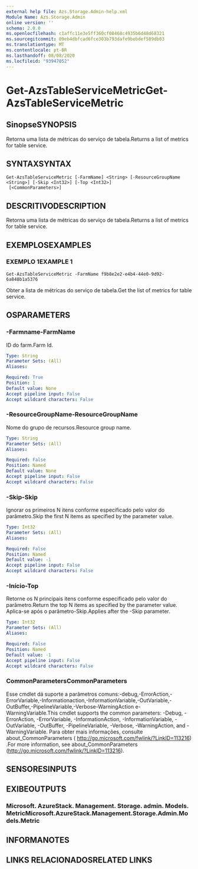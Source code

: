 ```yaml
---
external help file: Azs.Storage.Admin-help.xml
Module Name: Azs.Storage.Admin
online version: ''
schema: 2.0.0
ms.openlocfilehash: c1affc11e3e5ff360cf08468c4935b6d48d68321
ms.sourcegitcommit: 09eb4dbfcad6fce303b793dafe9bebdef589db03
ms.translationtype: MT
ms.contentlocale: pt-BR
ms.lasthandoff: 08/08/2020
ms.locfileid: "93947052"
---
```

# <span data-ttu-id="48581-101">Get-AzsTableServiceMetric</span><span class="sxs-lookup"><span data-stu-id="48581-101">Get-AzsTableServiceMetric</span></span>

## <span data-ttu-id="48581-102">Sinopse</span><span class="sxs-lookup"><span data-stu-id="48581-102">SYNOPSIS</span></span>
<span data-ttu-id="48581-103">Retorna uma lista de métricas do serviço de tabela.</span><span class="sxs-lookup"><span data-stu-id="48581-103">Returns a list of metrics for table service.</span></span>

## <span data-ttu-id="48581-104">SYNTAX</span><span class="sxs-lookup"><span data-stu-id="48581-104">SYNTAX</span></span>

```
Get-AzsTableServiceMetric [-FarmName] <String> [-ResourceGroupName <String>] [-Skip <Int32>] [-Top <Int32>]
 [<CommonParameters>]
```

## <span data-ttu-id="48581-105">DESCRITIVO</span><span class="sxs-lookup"><span data-stu-id="48581-105">DESCRIPTION</span></span>
<span data-ttu-id="48581-106">Retorna uma lista de métricas do serviço de tabela.</span><span class="sxs-lookup"><span data-stu-id="48581-106">Returns a list of metrics for table service.</span></span>

## <span data-ttu-id="48581-107">EXEMPLOS</span><span class="sxs-lookup"><span data-stu-id="48581-107">EXAMPLES</span></span>

### <span data-ttu-id="48581-108">EXEMPLO 1</span><span class="sxs-lookup"><span data-stu-id="48581-108">EXAMPLE 1</span></span>
```
Get-AzsTableServiceMetric -FarmName f9b8e2e2-e4b4-44e0-9d92-6a848b1a5376
```

<span data-ttu-id="48581-109">Obter a lista de métricas do serviço de tabela.</span><span class="sxs-lookup"><span data-stu-id="48581-109">Get the list of metrics for table service.</span></span>

## <span data-ttu-id="48581-110">OS</span><span class="sxs-lookup"><span data-stu-id="48581-110">PARAMETERS</span></span>

### <span data-ttu-id="48581-111">-Farmname</span><span class="sxs-lookup"><span data-stu-id="48581-111">-FarmName</span></span>
<span data-ttu-id="48581-112">ID do farm.</span><span class="sxs-lookup"><span data-stu-id="48581-112">Farm Id.</span></span>

```yaml
Type: String
Parameter Sets: (All)
Aliases:

Required: True
Position: 1
Default value: None
Accept pipeline input: False
Accept wildcard characters: False
```

### <span data-ttu-id="48581-113">-ResourceGroupName</span><span class="sxs-lookup"><span data-stu-id="48581-113">-ResourceGroupName</span></span>
<span data-ttu-id="48581-114">Nome do grupo de recursos.</span><span class="sxs-lookup"><span data-stu-id="48581-114">Resource group name.</span></span>

```yaml
Type: String
Parameter Sets: (All)
Aliases:

Required: False
Position: Named
Default value: None
Accept pipeline input: False
Accept wildcard characters: False
```

### <span data-ttu-id="48581-115">-Skip</span><span class="sxs-lookup"><span data-stu-id="48581-115">-Skip</span></span>
<span data-ttu-id="48581-116">Ignorar os primeiros N itens conforme especificado pelo valor do parâmetro.</span><span class="sxs-lookup"><span data-stu-id="48581-116">Skip the first N items as specified by the parameter value.</span></span>

```yaml
Type: Int32
Parameter Sets: (All)
Aliases:

Required: False
Position: Named
Default value: -1
Accept pipeline input: False
Accept wildcard characters: False
```

### <span data-ttu-id="48581-117">-Início</span><span class="sxs-lookup"><span data-stu-id="48581-117">-Top</span></span>
<span data-ttu-id="48581-118">Retorne os N principais itens conforme especificado pelo valor do parâmetro.</span><span class="sxs-lookup"><span data-stu-id="48581-118">Return the top N items as specified by the parameter value.</span></span>
<span data-ttu-id="48581-119">Aplica-se após o parâmetro-Skip.</span><span class="sxs-lookup"><span data-stu-id="48581-119">Applies after the -Skip parameter.</span></span>

```yaml
Type: Int32
Parameter Sets: (All)
Aliases:

Required: False
Position: Named
Default value: -1
Accept pipeline input: False
Accept wildcard characters: False
```

### <span data-ttu-id="48581-120">CommonParameters</span><span class="sxs-lookup"><span data-stu-id="48581-120">CommonParameters</span></span>
<span data-ttu-id="48581-121">Esse cmdlet dá suporte a parâmetros comuns:-debug,-ErrorAction,-ErrorVariable,-Informationaction,-InformationVariable,-OutVariable,-OutBuffer,-PipelineVariable,-Verbose-WarningAction e-WarningVariable.</span><span class="sxs-lookup"><span data-stu-id="48581-121">This cmdlet supports the common parameters: -Debug, -ErrorAction, -ErrorVariable, -InformationAction, -InformationVariable, -OutVariable, -OutBuffer, -PipelineVariable, -Verbose, -WarningAction, and -WarningVariable.</span></span> <span data-ttu-id="48581-122">Para obter mais informações, consulte about_CommonParameters ( http://go.microsoft.com/fwlink/?LinkID=113216) .</span><span class="sxs-lookup"><span data-stu-id="48581-122">For more information, see about_CommonParameters (http://go.microsoft.com/fwlink/?LinkID=113216).</span></span>

## <span data-ttu-id="48581-123">SENSORES</span><span class="sxs-lookup"><span data-stu-id="48581-123">INPUTS</span></span>

## <span data-ttu-id="48581-124">EXIBE</span><span class="sxs-lookup"><span data-stu-id="48581-124">OUTPUTS</span></span>

### <span data-ttu-id="48581-125">Microsoft. AzureStack. Management. Storage. admin. Models. Metric</span><span class="sxs-lookup"><span data-stu-id="48581-125">Microsoft.AzureStack.Management.Storage.Admin.Models.Metric</span></span>

## <span data-ttu-id="48581-126">INFORMA</span><span class="sxs-lookup"><span data-stu-id="48581-126">NOTES</span></span>

## <span data-ttu-id="48581-127">LINKS RELACIONADOS</span><span class="sxs-lookup"><span data-stu-id="48581-127">RELATED LINKS</span></span>
